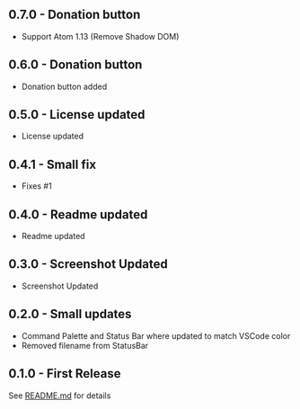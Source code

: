 ## 0.7.0 - Donation button
* Support Atom 1.13 (Remove Shadow DOM)

## 0.6.0 - Donation button
* Donation button added

## 0.5.0 - License updated
* License updated

## 0.4.1 - Small fix
* Fixes #1

## 0.4.0 - Readme updated
* Readme updated

## 0.3.0 - Screenshot Updated
* Screenshot Updated

## 0.2.0 - Small updates
* Command Palette and Status Bar where updated to match VSCode color
* Removed filename from StatusBar

## 0.1.0 - First Release
See [README.md](README.md) for details
